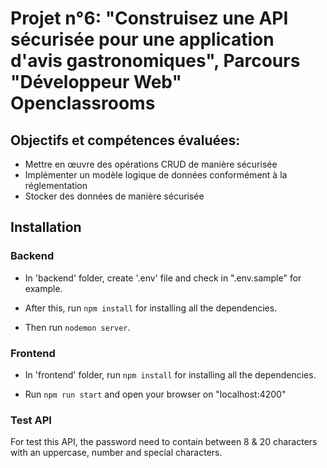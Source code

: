 # Projet n°6: "Construisez une API sécurisée pour une application d'avis gastronomiques", Parcours "Développeur Web" Openclassrooms 
<h2>Objectifs et compétences évaluées:</h2>
<ul>
  <li>
    Mettre en œuvre des opérations CRUD de manière sécurisée
  </li>
  <li>
    Implémenter un modèle logique de données conformément à la réglementation
  </li>
  <li>
    Stocker des données de manière sécurisée
  </li>
</ul>
  
<h2>Installation</h2>
<h3>Backend</h3>

- In 'backend' folder, create '.env' file and check in ".env.sample" for example. 

- After this, run <code>npm install</code> for installing all the dependencies.

- Then run <code>nodemon server</code>.


<h3>Frontend</h3>

- In 'frontend' folder,  run <code>npm install</code> for installing all the dependencies.

- Run <code>npm run start</code> and open your browser on "localhost:4200"


### Test API

For test this API, the password need to contain between 8 & 20 characters with an uppercase, number and special characters.
